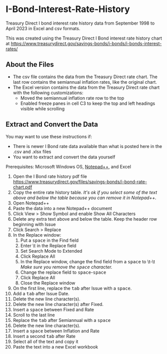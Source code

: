 # I-Bond-Interest-Rate-History
Treasury Direct I bond interest rate history data from September 1998 to April 2023 in Excel and csv formats.

This was created using the Treasury Direct I Bond interest rate history chart at https://www.treasurydirect.gov/savings-bonds/i-bonds/i-bonds-interest-rates/

## About the Files ##
+ The csv file contains the data from the Treasury Direct rate chart.  The last row contains the semiannual inflation rates, like the original chart.
+ The Excel version contains the data from the Treasury Direct rate chart with the following customizations:
  - Moved the semiannual inflation rate row to the top
  - Enabled freeze panes in cell C3 to keep the top and left headings visible while scrolling

## Extract and Convert the Data ##
You may want to use these instructions if:
+ There is newer I Bond rate data available than what is posted here in the .csv and .xlsx files
+ You want to extract and convert the data yourself

Prerequisites: Microsoft Windows OS, [Notepad++](https://notepad-plus-plus.org/), and Excel
1. Open the I Bond rate history pdf file https://www.treasurydirect.gov/files/savings-bonds/i-bond-rate-chart.pdf
2. Copy the entire rate history table.  *It's ok if you select some of the text above and below the table because you can remove it in Notepad++.*
3. Open Notepad++
4. Paste the data into a new Notepad++ document
5. Click View > Show Symbol and enable Show All Characters
6. Delete any extra text above and below the table.  Keep the header row beginning with Issue
7. Click Search > Replace
8. In the Replace window:
   1. Put a <kbd>space</kbd> in the Find field
   2. Enter \t in the Replace field
   3. Set Search Mode to Extended
   4. Click Replace All
   5. In the Replace window, change the find field from a <kbd>space</kbd> to \t-\t  *Make sure you remove the <kbd>space</kbd> character.*
   6. Change the replace field to <kbd>space</kbd>-<kbd>space</kbd>
   7. Click Replace All
   8. Close the Replace window
9. On the first line, replace the <kbd>tab</kbd> after Issue with a <kbd>space</kbd>.
10. Add a <kbd>tab</kbd> after Issue Date.
11. Delete the new line character(s).
12. Delete the new line character(s) after Fixed.
13. Insert a <kbd>space</kbd> between Fixed and Rate
14. Scroll to the last line
15. Replace the <kbd>tab</kbd> after Semiannual with a <kbd>space</kbd>
16. Delete the new line character(s).
17. Insert a <kbd>space</kbd> between Inflation and Rate
18. Insert a second <kbd>tab</kbd> after Rate
19. Select all of the text and copy it
20. Paste the text into a new Excel workbook
